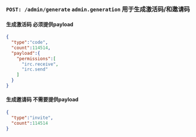 
### `POST: /admin/generate` `admin.generation` 用于生成激活码/和邀请码 

#### 生成激活码 必须提供payload
```json
{
  "type":"code",
  "count":114514,
  "payload":{
    "permissions":[
      "irc.receive",
      "irc.send"
    ]
  }
}
```
#### 生成邀请码 不需要提供payload
```json
{
  "type":"invite",
  "count":114514
}
```
